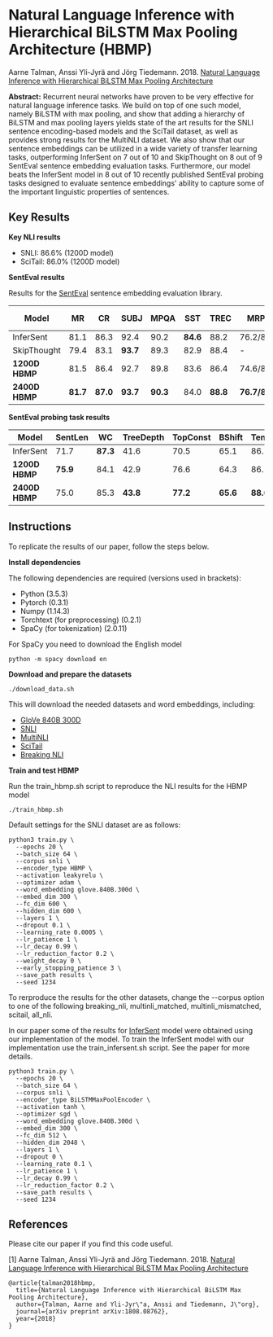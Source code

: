 # Natural Language Inference with Hierarchical BiLSTM Max Pooling Architecture (HBMP)

Aarne Talman, Anssi Yli-Jyrä and Jörg Tiedemann. 2018. [Natural Language Inference with Hierarchical BiLSTM Max Pooling Architecture](https://arxiv.org/pdf/1808.08762.pdf)

**Abstract:** Recurrent neural networks have proven to be very effective for natural language inference tasks. We build on top of one such model, namely BiLSTM with max pooling, and show that adding a hierarchy of BiLSTM and max pooling layers yields state of the art results for the SNLI sentence encoding-based models and the SciTail dataset, as well as provides strong results for the MultiNLI dataset.  We also show that our sentence embeddings can be utilized in a wide variety of transfer learning tasks, outperforming InferSent on 7 out of 10 and SkipThought on 8 out of 9 SentEval sentence embedding evaluation tasks. Furthermore, our model beats the InferSent model in 8 out of 10 recently published SentEval probing tasks designed to evaluate sentence embeddings' ability to capture some of the important linguistic properties of sentences.

## Key Results

**Key NLI results**

* SNLI: 86.6% (1200D model)
* SciTail: 86.0% (1200D model)

**SentEval results**

Results for the [SentEval](https://github.com/facebookresearch/SentEval) sentence embedding evaluation library.

|Model | MR | CR | SUBJ | MPQA | SST | TREC | MRPC | SICK-R | SICK-E | STS14 |
| --- | --- | --- | --- | --- | --- | --- | --- | --- | --- |  --- |
|InferSent | 81.1 | 86.3 | 92.4 | 90.2 | **84.6** |  88.2 | 76.2/83.1 | **0.884** | **86.3** | .70/.67 |
|SkipThought | 79.4 | 83.1 | **93.7** | 89.3 | 82.9 | 88.4 | - | 0.858 | 79.5 | .44/.45 |
|**1200D HBMP** | 81.5 | 86.4 | 92.7 |  89.8 | 83.6 |  86.4 |  74.6/82.0 | 0.876 | 85.3 | .70/.66 |
|**2400D HBMP**| **81.7** | **87.0** | **93.7** | **90.3** | 84.0 | **88.8** | **76.7/83.4** | 0.876 | 84.7 |  **.71/.68** |

**SentEval probing task results**

|Model | SentLen | WC | TreeDepth | TopConst | BShift | Tense | SubjNum | ObjNum | SOMO | CoordInv |
| --- | --- | --- | --- | --- | --- | --- | --- | --- | --- | --- |
| InferSent |  71.7 | **87.3** |  41.6 |  70.5 |  65.1 |  86.7 |  80.7 |  80.3 | **62.1** |  66.8 |
|**1200D HBMP** | **75.9** |  84.1 |  42.9 |  76.6 |  64.3 |  86.2 |  83.7 |  79.3 |  58.9 |  68.5|
|**2400D HBMP** |  75.0 |  85.3 | **43.8** | **77.2** | **65.6** | **88.0** | **87.0** | **81.8** |  59.0 | **70.8** |

## Instructions

To replicate the results of our paper, follow the steps below.

**Install dependencies**

The following dependencies are required (versions used in brackets):
* Python (3.5.3)
* Pytorch (0.3.1)
* Numpy (1.14.3)
* Torchtext (for preprocessing) (0.2.1)
* SpaCy (for tokenization) (2.0.11)

For SpaCy you need to download the English model

```console
python -m spacy download en
```

**Download and prepare the datasets**

```console
./download_data.sh
```
This will download the needed datasets and word embeddings, including:
* [GloVe 840B 300D](https://nlp.stanford.edu/projects/glove/)
* [SNLI](https://nlp.stanford.edu/projects/snli/)
* [MultiNLI](https://www.nyu.edu/projects/bowman/multinli/)
* [SciTail](http://data.allenai.org/scitail/)
* [Breaking NLI](https://github.com/BIU-NLP/Breaking_NLI)

**Train and test HBMP**

Run the train_hbmp.sh script to reproduce the NLI results for the HBMP model

```console
./train_hbmp.sh
```

Default settings for the SNLI dataset are as follows:

```console
python3 train.py \
  --epochs 20 \
  --batch_size 64 \
  --corpus snli \
  --encoder_type HBMP \
  --activation leakyrelu \
  --optimizer adam \
  --word_embedding glove.840B.300d \
  --embed_dim 300 \
  --fc_dim 600 \
  --hidden_dim 600 \
  --layers 1 \
  --dropout 0.1 \
  --learning_rate 0.0005 \
  --lr_patience 1 \
  --lr_decay 0.99 \
  --lr_reduction_factor 0.2 \
  --weight_decay 0 \
  --early_stopping_patience 3 \
  --save_path results \
  --seed 1234
  ```
To rerproduce the results for the other datasets, change the --corpus option to one of the following breaking_nli, multinli_matched, multinli_mismatched, scitail, all_nli.


In our paper some of the results for [InferSent](https://github.com/facebookresearch/InferSent) model were obtained using our implementation of the model. To train the InferSent model with our implementation use the train_infersent.sh script. See the paper for more details. 

```console
python3 train.py \
  --epochs 20 \
  --batch_size 64 \
  --corpus snli \
  --encoder_type BiLSTMMaxPoolEncoder \
  --activation tanh \
  --optimizer sgd \
  --word_embedding glove.840B.300d \
  --embed_dim 300 \
  --fc_dim 512 \
  --hidden_dim 2048 \
  --layers 1 \
  --dropout 0 \
  --learning_rate 0.1 \
  --lr_patience 1 \
  --lr_decay 0.99 \
  --lr_reduction_factor 0.2 \
  --save_path results \
  --seed 1234
  ```

## References

Please cite our paper if you find this code useful.

[1] Aarne Talman, Anssi Yli-Jyrä and Jörg Tiedemann. 2018. [Natural Language Inference with Hierarchical BiLSTM Max Pooling Architecture](https://arxiv.org/pdf/1808.08762.pdf)

```
@article{talman2018hbmp,
  title={Natural Language Inference with Hierarchical BiLSTM Max Pooling Architecture},
  author={Talman, Aarne and Yli-Jyr\"a, Anssi and Tiedemann, J\"org},
  journal={arXiv preprint arXiv:1808.08762},
  year={2018}
}
```